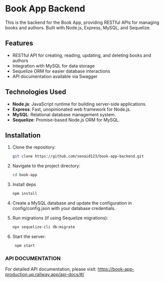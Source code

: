 # Book App Backend

This is the backend for the Book App, providing RESTful APIs for managing books and authors. Built with Node.js, Express, MySQL, and Sequelize.

## Features

- RESTful API for creating, reading, updating, and deleting books and authors
- Integration with MySQL for data storage
- Sequelize ORM for easier database interactions
- API documentation available via Swagger

## Technologies Used

- **Node.js**: JavaScript runtime for building server-side applications.
- **Express**: Fast, unopinionated web framework for Node.js.
- **MySQL**: Relational database management system.
- **Sequelize**: Promise-based Node.js ORM for MySQL.

## Installation

1. Clone the repository:
   ```bash
   git clone https://github.com/senaid123/book-app-backend.git

2.  Navigate to the project directory:
    ```bash
    cd book-app

3. Install deps
   ```bash
   npm install

4. Create a MySQL database and update the configuration in config/config.json with your database credentials.

5. Run migrations (if using Sequelize migrations):
   ```bash
   npx sequelize-cli db:migrate

6. Start the server:
   ```bash
    npm start

### API DOCUMENTATION
For detailed API documentation, please visit:  https://book-app-production.up.railway.app/api-docs/#/

